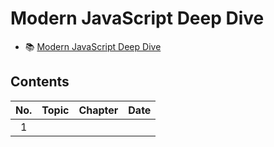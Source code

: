 # Modern JavaScript Deep Dive

- 📚 [Modern JavaScript Deep Dive](https://m.yes24.com/Goods/Detail/92742567)

## Contents

| No. | Topic | Chapter | Date |
| :-: | :---: | :-----: | :--: |
|  1  |       |         |      |
